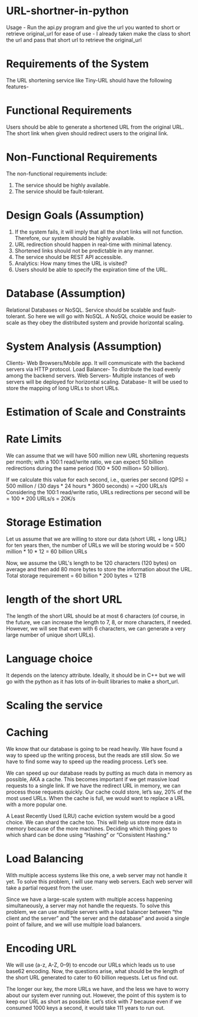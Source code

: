 # URL-shortner-in-python

Usage -
Run the api.py program and give the url you wanted to short or retrieve original_url
for ease of use - 
I already taken make the class to short the url and pass that short url to retrieve the original_url


# Requirements of the System
The URL shortening service like Tiny-URL should have the following features-

# Functional Requirements

Users should be able to generate a shortened URL from the original URL.
The short link when given should redirect users to the original link.


# Non-Functional Requirements
The non-functional requirements include:
1. The service should be highly available.
2. The service should be fault-tolerant.


# Design Goals (Assumption)

1. If the system fails, it will imply that all the short links will not function. Therefore, our system should be highly available.
2. URL redirection should happen in real-time with minimal latency.
3. Shortened links should not be predictable in any manner.
4. The service should be REST API accessible.
5. Analytics: How many times the URL is visited?
6. Users should be able to specify the expiration time of the URL.


# Database (Assumption)

Relational Databases or NoSQL. Service should be scalable and fault-tolerant. So here we will go with NoSQL. A NoSQL choice would be easier to scale as they obey the distributed system and provide horizontal scaling.


# System Analysis (Assumption)

Clients- Web Browsers/Mobile app. It will communicate with the backend servers via HTTP protocol.
Load Balancer- To distribute the load evenly among the backend servers.
Web Servers- Multiple instances of web servers will be deployed for horizontal scaling.
Database- It will be used to store the mapping of long URLs to short URLs.


# Estimation of Scale and Constraints

# Rate Limits
We can assume that we will have 500 million new URL shortening requests per month; with a 100:1 read/write ratio, we can expect 50 billion redirections during the same period (100 * 500 million= 50 billion).

If we calculate this value for each second, i.e., queries per second (QPS) = 500 million / (30 days * 24 hours * 3600 seconds) = ~200 URLs/s
Considering the 100:1 read/write ratio, URLs redirections per second will be = 100 * 200 URLs/s = 20K/s


# Storage Estimation
Let us assume that we are willing to store our data (short URL + long URL) for ten years then, the number of URLs we will be storing would be = 500 million * 10 * 12 = 60 billion URLs

Now, we assume the URL's length to be 120 characters (120 bytes) on average and then add 80 more bytes to store the information about the URL. Total storage requirement = 60 billion * 200 bytes = 12TB


# length of the short URL
The length of the short URL should be at most 6 characters (of course, in the future, we can increase the length to 7, 8, or more characters, if needed. However, we will see that even with 6 characters, we can generate a very large number of unique short URLs).

# Language choice
It depends on the latency attribute. Ideally, it should be in C++ but we will go with the python as it has lots of in-built libraries to make a short_url.


# Scaling the service

# Caching
We know that our database is going to be read heavily. We have found a way to speed up the writing process, but the reads are still slow. So we have to find some way to speed up the reading process. Let’s see.

We can speed up our database reads by putting as much data in memory as possible, AKA a cache. This becomes important if we get massive load requests to a single link. If we have the redirect URL in memory, we can process those requests quickly. Our cache could store, let’s say, 20% of the most used URLs. When the cache is full, we would want to replace a URL with a more popular one.

A Least Recently Used (LRU) cache eviction system would be a good choice.
We can shard the cache too. This will help us store more data in memory because of the more machines. Deciding which thing goes to which shard can be done using “Hashing” or “Consistent Hashing.”

# Load Balancing
With multiple access systems like this one, a web server may not handle it yet. To solve this problem, I will use many web servers. Each web server will take a partial request from the user.

Since we have a large-scale system with multiple access happening simultaneously, a server may not handle the requests. To solve this problem, we can use multiple servers with a load balancer between “the client and the server” and “the server and the database” and avoid a single point of failure, and we will use multiple load balancers.


# Encoding URL
We will use (a-z, A-Z, 0–9) to encode our URLs which leads us to use base62 encoding. Now, the questions arise, what should be the length of the short URL generated to cater to 60 billion requests. Let us find out.

The longer our key, the more URLs we have, and the less we have to worry about our system ever running out. However, the point of this system is to keep our URL as short as possible. Let’s stick with 7 because even if we consumed 1000 keys a second, it would take 111 years to run out.

